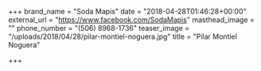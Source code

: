 +++
brand_name = "Soda Mapis"
date = "2018-04-28T01:46:28+00:00"
external_url = "https://www.facebook.com/SodaMapis"
masthead_image = ""
phone_number = "(506) 8968-1736"
teaser_image = "/uploads/2018/04/28/pilar-montiel-noguera.jpg"
title = "Pilar Montiel Noguera"

+++
